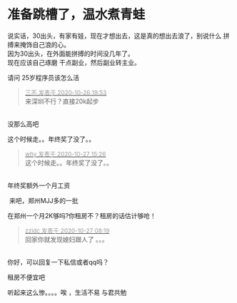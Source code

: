 # 准备跳槽了，温水煮青蛙


说实话，30出头，有家有娃，现在才想出去，这是真的想出去浪了，别说什么 拼搏来掩饰自己浪的心。<br />
因为30出头，在外面能拼搏的时间没几年了。<br />
现在应该自己琢磨 干点副业，然后副业转主业。<br />


请问 25岁程序员该怎么活

<div class="quote"><blockquote><font size="2"><a href="https://www.hostloc.com/forum.php?mod=redirect&amp;goto=findpost&amp;pid=9355698&amp;ptid=758676" target="_blank"><font color="#999999">三不 发表于 2020-10-26 19:53</font></a></font><br />
来深圳不行？直接20k起步</blockquote></div><br />
没那么高吧

这个时候走。。年终奖了没了。。

<div class="quote"><blockquote><font size="2"><a href="https://www.hostloc.com/forum.php?mod=redirect&amp;goto=findpost&amp;pid=9359518&amp;ptid=758676" target="_blank"><font color="#999999">why 发表于 2020-10-27 15:26</font></a></font><br />
这个时候走。。年终奖了没了。。</blockquote></div><br />
年终奖额外一个月工资

<img src="static/image/smiley/default/lol.gif" smilieid="12" border="0" alt="" /> 来吧，郑州MJJ多的一批

在郑州一个月2K够吗?你租房不？租房的话估计够呛！<img id="aimg_vnrm2" onclick="zoom(this, this.src, 0, 0, 0)" class="zoom" src="https://cdn.jsdelivr.net/gh/hishis/forum-master/public/images/patch.gif" onmouseover="img_onmouseoverfunc(this)" onload="thumbImg(this)" border="0" alt="" />

<div class="quote"><blockquote><font size="2"><a href="https://www.hostloc.com/forum.php?mod=redirect&amp;goto=findpost&amp;pid=9357187&amp;ptid=758676" target="_blank"><font color="#999999">zzidc 发表于 2020-10-27 08:19</font></a></font><br />
回家你就发现媳妇跟人了 。。。</blockquote></div><br />
你好，可以回复一下私信或者qq吗？

租房不便宜吧

听起来这么惨。。。。唉 ，生活不易 与君共勉
